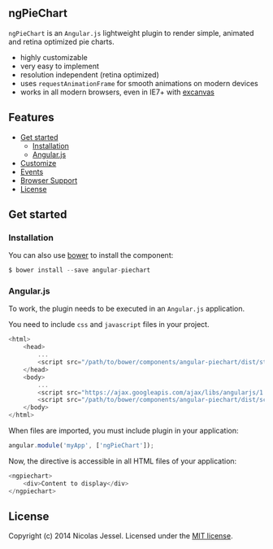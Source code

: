 ## ngPieChart

`ngPieChart` is an `Angular.js` lightweight plugin to render simple, animated and retina optimized pie charts.

* highly customizable
* very easy to implement
* resolution independent (retina optimized)
* uses `requestAnimationFrame` for smooth animations on modern devices
* works in all modern browsers, even in IE7+ with [excanvas](https://code.google.com/p/explorercanvas/wiki/Instructions)

## Features

* [Get started](#get-started)
    * [Installation](#installation)
    * [Angular.js](#angularjs)
* [Customize](#customize)
* [Events](#events)
* [Browser Support](#browser-support)
* [License](#license)

## Get started

### Installation

You can also use [bower](http://www.bower.io) to install the component:

```javascript
$ bower install --save angular-piechart
```

### Angular.js

To work, the plugin needs to be executed in an `Angular.js` application.

You need to include `css` and `javascript` files in your project.

```javascript
<html>
    <head>
        ...
        <script src="/path/to/bower/components/angular-piechart/dist/styles/angular-piechart.min.css"></script>
    </head>
    <body>
        ...
        <script src="https://ajax.googleapis.com/ajax/libs/angularjs/1.3.10/angular.min.js"></script>
        <script src="/path/to/bower/components/angular-piechart/dist/scripts/angular-piechart.min.js"></script>
    </body>
</html>
```

When files are imported, you must include plugin in your application:

```javascript
angular.module('myApp', ['ngPieChart']);
```

Now, the directive is accessible in all HTML files of your application:

```javascript
<ngpiechart>
    <div>Content to display</div>
</ngpiechart>
```

## License
Copyright (c) 2014 Nicolas Jessel. Licensed under the [MIT license](https://github.com/njl07/angular-piechart/blob/master/LICENSE.md).
